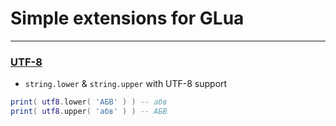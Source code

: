 # Simple extensions for GLua

---

### [UTF-8](utf8.lua)
* `string.lower` & `string.upper` with UTF-8  support
```lua
print( utf8.lower( 'АБВ' ) ) -- абв
print( utf8.upper( 'абв' ) ) -- АБВ
```
